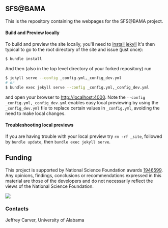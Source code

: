 ## SFS@BAMA


This is the repository containing the webpages for the SFS@BAMA project.

#### Build and Preview locally

To build and preview the site locally, you'll need to [install jekyll](https://jekyllrb.com/docs/installation/)
It's then typical to go to the root directory of the site and issue (just once):

```bash
$ bundle install
```

And then (also in the top level directory of your forked repository) run

```bash
$ jekyll serve --config _config.yml,_config_dev.yml
# or
$ bundle exec jekyll serve --config _config.yml,_config_dev.yml
```

and open your browser to <http://localhost:4000>.
Note the
`--config _config.yml,_config_dev.yml` enables easy local previewing by using the `_config_dev.yml` file to replace certain values in `_config.yml`, avoiding the need to make local changes.

#### Troubleshooting local previews
If you are having trouble with your local preview try `rm -rf _site`, followed by `bundle update`, then `bundle exec jekyll serve`.

## Funding
This project is supported by National Science Foundation awards [1946599](https://www.nsf.gov/awardsearch/showAward?AWD_ID=1946599). Any opinions, findings, conclusions or recommendations expressed in this material are those of the developers and do not necessarily reflect the views of the National Science Foundation.

![](https://i.imgur.com/9qujX6H.png)


### Contacts
Jeffrey Carver, University of Alabama
